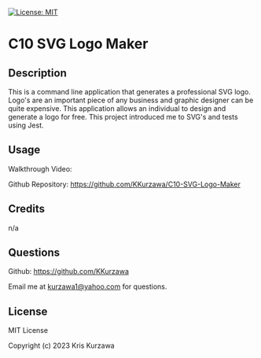 [![License: MIT](https://img.shields.io/badge/License-MIT-yellow.svg)](https://opensource.org/licenses/MIT)
# C10 SVG Logo Maker

## Description

This is a command line application that generates a professional SVG logo.  Logo's are an important piece of any business and graphic designer can be quite expensive.  This application allows an individual to design and generate a logo for free.  This project introduced me to SVG's and tests using Jest.

## Usage



Walkthrough Video: 

Github Repository: https://github.com/KKurzawa/C10-SVG-Logo-Maker

## Credits

n/a

## Questions
Github: https://github.com/KKurzawa

Email me at kurzawa1@yahoo.com for questions.

## License
MIT License

Copyright (c) 2023 Kris Kurzawa

